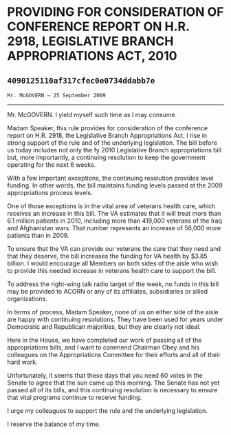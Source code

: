 # PROVIDING FOR CONSIDERATION OF CONFERENCE REPORT ON H.R. 2918,  LEGISLATIVE BRANCH APPROPRIATIONS ACT, 2010
## `4090125110af317cfec0e0734ddabb7e`
`Mr. McGOVERN — 25 September 2009`

---


Mr. McGOVERN. I yield myself such time as I may consume.

Madam Speaker, this rule provides for consideration of the conference 
report on H.R. 2918, the Legislative Branch Appropriations Act. I rise 
in strong support of the rule and of the underlying legislation. The 
bill before us today includes not only the fy 2010 Legislative Branch 
appropriations bill but, more importantly, a continuing resolution to 
keep the government operating for the next 6 weeks.

With a few important exceptions, the continuing resolution provides 
level funding. In other words, the bill maintains funding levels passed 
at the 2009 appropriations process levels.

One of those exceptions is in the vital area of veterans health care, 
which receives an increase in this bill. The VA estimates that it will 
treat more than 6.1 million patients in 2010, including more than 
419,000 veterans of the Iraq and Afghanistan wars. That number 
represents an increase of 56,000 more patients than in 2009.

To ensure that the VA can provide our veterans the care that they 
need and that they deserve, the bill increases the funding for VA 
health by $3.85 billion. I would encourage all Members on both sides of 
the aisle who wish to provide this needed increase in veterans health 
care to support the bill.

To address the right-wing talk radio target of the week, no funds in 
this bill may be provided to ACORN or any of its affiliates, 
subsidiaries or allied organizations.

In terms of process, Madam Speaker, none of us on either side of the 
aisle are happy with continuing resolutions. They have been used for 
years under Democratic and Republican majorities, but they are clearly 
not ideal.

Here in the House, we have completed our work of passing all of the 
appropriations bills, and I want to commend Chairman Obey and his 
colleagues on the Appropriations Committee for their efforts and all of 
their hard work.

Unfortunately, it seems that these days that you need 60 votes in the 
Senate to agree that the sun came up this morning. The Senate has not 
yet passed all of its bills, and this continuing resolution is 
necessary to ensure that vital programs continue to receive funding.

I urge my colleagues to support the rule and the underlying 
legislation.

I reserve the balance of my time.